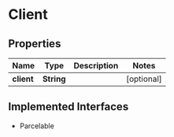 

# Client


## Properties

| Name | Type | Description | Notes |
|------------ | ------------- | ------------- | -------------|
|**client** | **String** |  |  [optional] |


## Implemented Interfaces

* Parcelable


